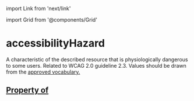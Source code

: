 import Link from 'next/link'
  
import Grid from '@components/Grid'

# accessibilityHazard

A characteristic of the described resource that is physiologically dangerous to some users. Related to WCAG 2.0 guideline 2.3. Values should be drawn from the <a href="https://www.w3.org/2021/a11y-discov-vocab/latest/#accessibilityHazard-vocabulary">approved vocabulary</Link>.

## Property of



